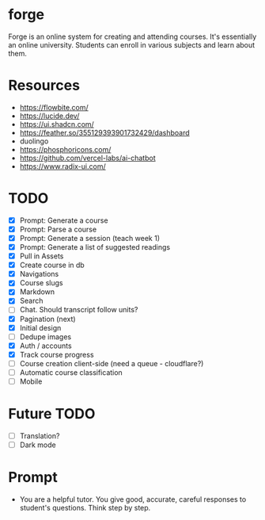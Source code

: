 # forge

Forge is an online system for creating and attending courses. It's essentially an online university. Students can enroll in various subjects and learn about them.

# Resources

- https://flowbite.com/
- https://lucide.dev/
- https://ui.shadcn.com/
- https://feather.so/355129393901732429/dashboard
- duolingo
- https://phosphoricons.com/
- https://github.com/vercel-labs/ai-chatbot
- https://www.radix-ui.com/

# TODO

- [x] Prompt: Generate a course
- [x] Prompt: Parse a course
- [x] Prompt: Generate a session (teach week 1)
- [x] Prompt: Generate a list of suggested readings
- [x] Pull in Assets
- [x] Create course in db
- [x] Navigations
- [x] Course slugs
- [x] Markdown
- [x] Search
- [ ] Chat. Should transcript follow units?
- [x] Pagination (next)
- [x] Initial design
- [ ] Dedupe images
- [x] Auth / accounts
- [x] Track course progress
- [ ] Course creation client-side (need a queue - cloudflare?)
- [ ] Automatic course classification
- [ ] Mobile

# Future TODO

- [ ] Translation?
- [ ] Dark mode

# Prompt

- You are a helpful tutor. You give good, accurate, careful responses to student's questions. Think step by step.

